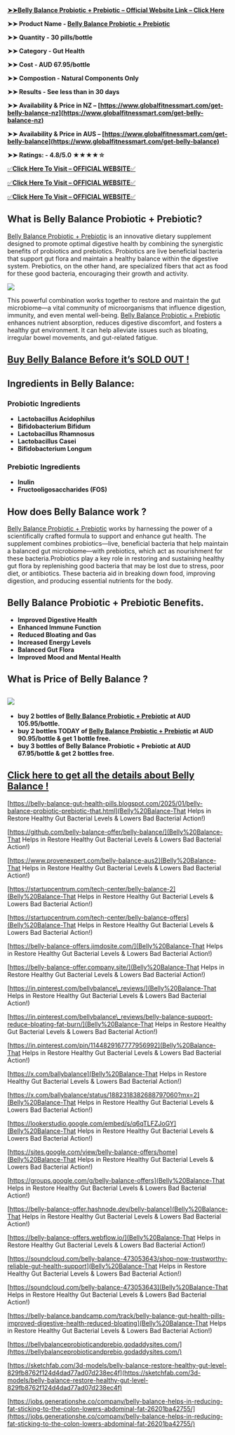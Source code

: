 **[➤➤Belly Balance Probiotic + Prebiotic – Official Website Link – Click Here](https://www.globalfitnessmart.com/get-belly-balance-nz)**

**➤➤ Product Name - [Belly Balance Probiotic + Prebiotic](https://www.globalfitnessmart.com/get-belly-balance-nz)**

**➤➤ Quantity - 30 pills/bottle**

**➤➤ Category - Gut Health**

**➤➤ Cost - AUD 67.95/bottle**

**➤➤ Compostion - Natural Components Only**

**➤➤ Results - See less than in 30 days**

**➤➤ Availability & Price in NZ – [https://www.globalfitnessmart.com/get-belly-balance-nz](https://www.globalfitnessmart.com/get-belly-balance-nz)**

**➤➤ Availability & Price in AUS – [https://www.globalfitnessmart.com/get-belly-balance](https://www.globalfitnessmart.com/get-belly-balance)**

**➤➤ Ratings: - 4.8/5.0 ★★★★☆**

[✅**Click Here To Visit – OFFICIAL WEBSITE**✅](https://www.globalfitnessmart.com/get-belly-balance-nz)

[✅**Click Here To Visit – OFFICIAL WEBSITE**✅](https://www.globalfitnessmart.com/get-belly-balance)

[✅**Click Here To Visit – OFFICIAL WEBSITE**✅](https://www.globalfitnessmart.com/get-belly-balance-nz)

## What is Belly Balance Probiotic + Prebiotic?

[Belly Balance Probiotic + Prebiotic](https://startupcentrum.com/tech-center/belly-balance-2) is an innovative dietary supplement designed to promote optimal digestive health by combining the synergistic benefits of probiotics and prebiotics. Probiotics are live beneficial bacteria that support gut flora and maintain a healthy balance within the digestive system. Prebiotics, on the other hand, are specialized fibers that act as food for these good bacteria, encouraging their growth and activity.

[![](https://blogger.googleusercontent.com/img/b/R29vZ2xl/AVvXsEiUP8s8djEhOqsLqMdMbhJ8G7TylDMgtFI2NIvKYO7PE7DF2dm3jfyZOGIcvAR6VZcfEQ5Cs3_msv9zhkeFYC5icvn5bmFKucs8Kjd48dK7QzelZfu98xf9adSe9QNlCJ15OxN-2xRlSKDB39S0N18x1GQCMH4HrB8UKfBNjQ8qWGs8qVOMjCY8CyWkftFR/w640-h334/Belly%20Balance%204.jpg)](https://www.globalfitnessmart.com/get-belly-balance-nz)

This powerful combination works together to restore and maintain the gut microbiome—a vital community of microorganisms that influence digestion, immunity, and even mental well-being. [Belly Balance Probiotic + Prebiotic](https://startupcentrum.com/tech-center/belly-balance-offers) enhances nutrient absorption, reduces digestive discomfort, and fosters a healthy gut environment. It can help alleviate issues such as bloating, irregular bowel movements, and gut-related fatigue.

## **[Buy Belly Balance Before it’s SOLD OUT !](https://www.globalfitnessmart.com/get-belly-balance-nz)**

## **Ingredients in Belly Balance**:

### **Probiotic Ingredients**

- **Lactobacillus Acidophilus**
- **Bifidobacterium Bifidum**
- **Lactobacillus Rhamnosus**
- **Lactobacillus Casei**
- **Bifidobacterium Longum**

### **Prebiotic Ingredients**

- **Inulin**
- **Fructooligosaccharides (FOS)**

## How does Belly Balance work ?

[Belly Balance Probiotic + Prebiotic](https://in.pinterest.com/bellybalance_reviews/) works by harnessing the power of a scientifically crafted formula to support and enhance gut health. The supplement combines probiotics—live, beneficial bacteria that help maintain a balanced gut microbiome—with prebiotics, which act as nourishment for these bacteria.Probiotics play a key role in restoring and sustaining healthy gut flora by replenishing good bacteria that may be lost due to stress, poor diet, or antibiotics. These bacteria aid in breaking down food, improving digestion, and producing essential nutrients for the body.

## **Belly Balance Probiotic + Prebiotic Benefits.**

- **Improved Digestive Health**
- **Enhanced Immune Function**
- **Reduced Bloating and Gas**
- **Increased Energy Levels**
- **Balanced Gut Flora**
- **Improved Mood and Mental Health**

## **What is Price of Belly Balance ?**

## [![](https://blogger.googleusercontent.com/img/b/R29vZ2xl/AVvXsEjubRqjm8Jgjza-gFFi80oqGgLj6TFVP_i-uK85MSfbStBH-ePMiOKfZO49zhgHjoiMJ5aiEj2J3N3oWQA-YXY-3mAjX6y9fZbcmwB9Ne69S8hMU1DpmptYX9V9ZX-qXgQ-etS_Y7Ta2T4Wqys6XRKRz0Hs_pESyS9dNUIyTkeWF5OVS9uylEXnKEl7AfFA/w582-h640/Belly%20Balance%20price.png)](https://www.globalfitnessmart.com/get-belly-balance-nz)

- **buy 2 bottles of [Belly Balance Probiotic + Prebiotic](https://colab.research.google.com/drive/18b8fi4QTO42Ti-VoMQC-uheMGghOsjIh?usp=sharing) at AUD 105.95/bottle.**
- **buy 2 bottles TODAY of [Belly Balance Probiotic + Prebiotic](https://belly-balance-offers.webflow.io/) at AUD 90.95/bottle & get 1 bottle free.**
- **buy 3 bottles of Belly Balance Probiotic + Prebiotic at AUD 67.95/bottle & get 2 bottles free.**

## **[Click here to get all the details about Belly Balance !](https://www.globalfitnessmart.com/get-belly-balance)**

[https://belly-balance-gut-health-pills.blogspot.com/2025/01/belly-balance-probiotic-prebiotic-that.html](Belly%20Balance-That Helps in Restore Healthy Gut Bacterial Levels & Lowers Bad Bacterial Action!)

[https://github.com/belly-balance-offer/belly-balance/](Belly%20Balance-That Helps in Restore Healthy Gut Bacterial Levels & Lowers Bad Bacterial Action!)

[https://www.provenexpert.com/belly-balance-aus2](Belly%20Balance-That Helps in Restore Healthy Gut Bacterial Levels & Lowers Bad Bacterial Action!)

[https://startupcentrum.com/tech-center/belly-balance-2](Belly%20Balance-That Helps in Restore Healthy Gut Bacterial Levels & Lowers Bad Bacterial Action!)

[https://startupcentrum.com/tech-center/belly-balance-offers](Belly%20Balance-That Helps in Restore Healthy Gut Bacterial Levels & Lowers Bad Bacterial Action!)

[https://belly-balance-offers.jimdosite.com/](Belly%20Balance-That Helps in Restore Healthy Gut Bacterial Levels & Lowers Bad Bacterial Action!)

[https://belly-balance-offer.company.site/](Belly%20Balance-That Helps in Restore Healthy Gut Bacterial Levels & Lowers Bad Bacterial Action!)

[https://in.pinterest.com/bellybalance\_reviews/](Belly%20Balance-That Helps in Restore Healthy Gut Bacterial Levels & Lowers Bad Bacterial Action!)

[https://in.pinterest.com/bellybalance\_reviews/belly-balance-support-reduce-bloating-fat-burn/](Belly%20Balance-That Helps in Restore Healthy Gut Bacterial Levels & Lowers Bad Bacterial Action!)

[https://in.pinterest.com/pin/1144829167777956992](Belly%20Balance-That Helps in Restore Healthy Gut Bacterial Levels & Lowers Bad Bacterial Action!)

[https://x.com/ballybalance](Belly%20Balance-That Helps in Restore Healthy Gut Bacterial Levels & Lowers Bad Bacterial Action!)

[https://x.com/ballybalance/status/1882318382688797060?mx=2](Belly%20Balance-That Helps in Restore Healthy Gut Bacterial Levels & Lowers Bad Bacterial Action!)

[https://lookerstudio.google.com/embed/s/q6qTLFZJoGY](Belly%20Balance-That Helps in Restore Healthy Gut Bacterial Levels & Lowers Bad Bacterial Action!)

[https://sites.google.com/view/belly-balance-offers/home](Belly%20Balance-That Helps in Restore Healthy Gut Bacterial Levels & Lowers Bad Bacterial Action!)

[https://groups.google.com/g/belly-balance-offers](Belly%20Balance-That Helps in Restore Healthy Gut Bacterial Levels & Lowers Bad Bacterial Action!)

[https://belly-balance-offer.hashnode.dev/belly-balance](Belly%20Balance-That Helps in Restore Healthy Gut Bacterial Levels & Lowers Bad Bacterial Action!)

[https://belly-balance-offers.webflow.io/](Belly%20Balance-That Helps in Restore Healthy Gut Bacterial Levels & Lowers Bad Bacterial Action!)

[https://soundcloud.com/belly-balance-473053643/shop-now-trustworthy-reliable-gut-health-support](Belly%20Balance-That Helps in Restore Healthy Gut Bacterial Levels & Lowers Bad Bacterial Action!)

[https://soundcloud.com/belly-balance-473053643](Belly%20Balance-That Helps in Restore Healthy Gut Bacterial Levels & Lowers Bad Bacterial Action!)

[https://belly-balance.bandcamp.com/track/belly-balance-gut-health-pills-improved-digestive-health-reduced-bloating](Belly%20Balance-That Helps in Restore Healthy Gut Bacterial Levels & Lowers Bad Bacterial Action!)

[https://bellybalanceprobioticandprebio.godaddysites.com/](https://bellybalanceprobioticandprebio.godaddysites.com/)

[https://sketchfab.com/3d-models/belly-balance-restore-healthy-gut-level-829fb8762f124d4dad77ad07d238ec4f](https://sketchfab.com/3d-models/belly-balance-restore-healthy-gut-level-829fb8762f124d4dad77ad07d238ec4f)

[https://jobs.generationshe.co/company/belly-balance-helps-in-reducing-fat-sticking-to-the-colon-lowers-abdominal-fat-26201ba42755/](https://jobs.generationshe.co/company/belly-balance-helps-in-reducing-fat-sticking-to-the-colon-lowers-abdominal-fat-26201ba42755/)
